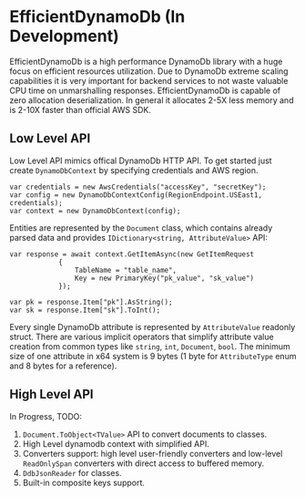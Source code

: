 # EfficientDynamoDb (In Development)
EfficientDynamoDb is a high performance DynamoDb library with a huge focus on efficient resources utilization. Due to DynamoDb extreme scaling capabilities it is very important for backend services to not waste valuable CPU time on unmarshalling responses. EfficientDynamoDb is capable of zero allocation deserialization. In general it allocates 2-5X less memory and is 2-10X faster than official AWS SDK.

## Low Level API

Low Level API mimics offical DynamoDb HTTP API. To get started just create `DynamoDbContext` by specifying credentials and AWS region.

```
var credentials = new AwsCredentials("accessKey", "secretKey");
var config = new DynamoDbContextConfig(RegionEndpoint.USEast1, credentials);
var context = new DynamoDbContext(config);
```

Entities are represented by the `Document` class, which contains already parsed data and provides `IDictionary<string, AttributeValue>` API:
```
var response = await context.GetItemAsync(new GetItemRequest
            {
                TableName = "table_name",
                Key = new PrimaryKey("pk_value", "sk_value")
            });

var pk = response.Item["pk"].AsString();
var sk = response.Item["sk"].ToInt();
```

Every single DynamoDb attribute is represented by `AttributeValue` readonly struct. There are various implicit operators that simplify attribute value creation from common types like `string`, `int`, `Document`, `bool`. The minimum size of one attribute in x64 system is 9 bytes (1 byte for `AttributeType` enum and 8 bytes for a reference).

## High Level API

In Progress,  TODO:
1. `Document.ToObject<TValue>` API to convert documents to classes.
1. High Level dynamodb context with simplified API.
1. Converters support: high level user-friendly converters and low-level `ReadOnlySpan` converters with direct access to buffered memory.
1. `DdbJsonReader` for classes.
1. Built-in composite keys support.

